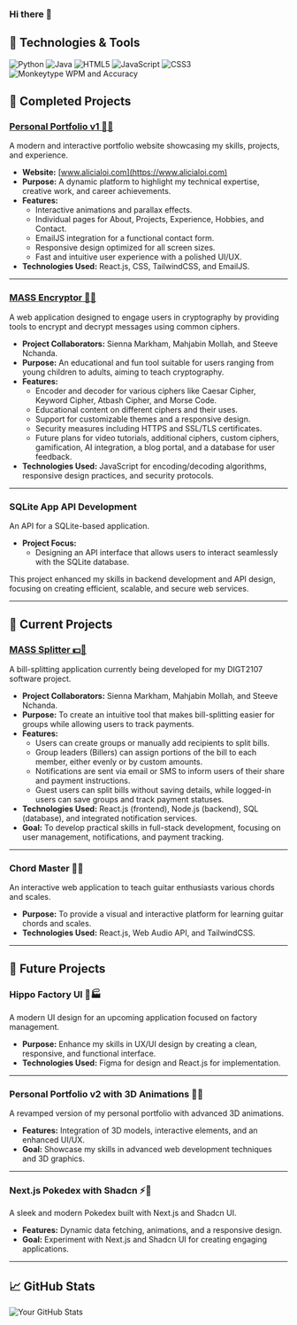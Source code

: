 ### Hi there 👋

## 🔧 Technologies & Tools
![Python](https://img.shields.io/badge/Code-Python-blue)
![Java](https://img.shields.io/badge/Code-Java-brightgreen)
![HTML5](https://img.shields.io/badge/Code-HTML5-orange)
![JavaScript](https://img.shields.io/badge/Code-JavaScript-yellow)
![CSS3](https://img.shields.io/badge/Code-CSS3-blueviolet)
![Monkeytype WPM and Accuracy](https://img.shields.io/badge/WPM%3A_155-Accuracy%3A_99%25-blue)

## 🚀 Completed Projects

### [Personal Portfolio v1 🌟💼](https://www.alicialoi.com)
A modern and interactive portfolio website showcasing my skills, projects, and experience.  
- **Website:** [www.alicialoi.com](https://www.alicialoi.com)  
- **Purpose:** A dynamic platform to highlight my technical expertise, creative work, and career achievements.  
- **Features:**
  - Interactive animations and parallax effects.
  - Individual pages for About, Projects, Experience, Hobbies, and Contact.
  - EmailJS integration for a functional contact form.
  - Responsive design optimized for all screen sizes.
  - Fast and intuitive user experience with a polished UI/UX.
- **Technologies Used:** React.js, CSS, TailwindCSS, and EmailJS.

---

### [MASS Encryptor 🚀🔐](https://mass-encryptor.vercel.app/)
A web application designed to engage users in cryptography by providing tools to encrypt and decrypt messages using common ciphers.  
- **Project Collaborators:** Sienna Markham, Mahjabin Mollah, and Steeve Nchanda.  
- **Purpose:** An educational and fun tool suitable for users ranging from young children to adults, aiming to teach cryptography.  
- **Features:**
  - Encoder and decoder for various ciphers like Caesar Cipher, Keyword Cipher, Atbash Cipher, and Morse Code.
  - Educational content on different ciphers and their uses.
  - Support for customizable themes and a responsive design.
  - Security measures including HTTPS and SSL/TLS certificates.
  - Future plans for video tutorials, additional ciphers, custom ciphers, gamification, AI integration, a blog portal, and a database for user feedback.
- **Technologies Used:** JavaScript for encoding/decoding algorithms, responsive design practices, and security protocols.

---

### SQLite App API Development
An API for a SQLite-based application.  
- **Project Focus:**
  - Designing an API interface that allows users to interact seamlessly with the SQLite database.  

This project enhanced my skills in backend development and API design, focusing on creating efficient, scalable, and secure web services.

---

## 🔧 Current Projects

### [MASS Splitter 💵🔄](https://mass-splitter.vercel.app/)
A bill-splitting application currently being developed for my DIGT2107 software project.  
- **Project Collaborators:** Sienna Markham, Mahjabin Mollah, and Steeve Nchanda.  
- **Purpose:** To create an intuitive tool that makes bill-splitting easier for groups while allowing users to track payments.  
- **Features:**
  - Users can create groups or manually add recipients to split bills.
  - Group leaders (Billers) can assign portions of the bill to each member, either evenly or by custom amounts.
  - Notifications are sent via email or SMS to inform users of their share and payment instructions.
  - Guest users can split bills without saving details, while logged-in users can save groups and track payment statuses.
- **Technologies Used:** React.js (frontend), Node.js (backend), SQL (database), and integrated notification services.  
- **Goal:** To develop practical skills in full-stack development, focusing on user management, notifications, and payment tracking.

---

### Chord Master 🎸🎼
An interactive web application to teach guitar enthusiasts various chords and scales.  
- **Purpose:** To provide a visual and interactive platform for learning guitar chords and scales.  
- **Technologies Used:** React.js, Web Audio API, and TailwindCSS.  

---

## 🎯 Future Projects

### Hippo Factory UI 🦛🏭
A modern UI design for an upcoming application focused on factory management.  
- **Purpose:** Enhance my skills in UX/UI design by creating a clean, responsive, and functional interface.  
- **Technologies Used:** Figma for design and React.js for implementation.

---

### Personal Portfolio v2 with 3D Animations 🌟🎨
A revamped version of my personal portfolio with advanced 3D animations.  
- **Features:** Integration of 3D models, interactive elements, and an enhanced UI/UX.  
- **Goal:** Showcase my skills in advanced web development techniques and 3D graphics.  

---

### Next.js Pokedex with Shadcn ⚡📘
A sleek and modern Pokedex built with Next.js and Shadcn UI.  
- **Features:** Dynamic data fetching, animations, and a responsive design.  
- **Goal:** Experiment with Next.js and Shadcn UI for creating engaging applications.

---

## 📈 GitHub Stats
![Your GitHub Stats](https://github-readme-stats.vercel.app/api?username=kxrai&show_icons=true&theme=tokyonight)

<!--
**kxrai/kxrai** is a ✨ _special_ ✨ repository because its `README.md` (this file) appears on your GitHub profile.

Here are some ideas to get you started:

- 🔭 I’m currently working on ...
- 🌱 I’m currently learning ...
- 👯 I’m looking to collaborate on ...
- 🤔 I’m looking for help with ...
- 💬 Ask me about ...
- 📫 How to reach me: ...
- 😄 Pronouns: ...
- ⚡ Fun fact: ...
-->
